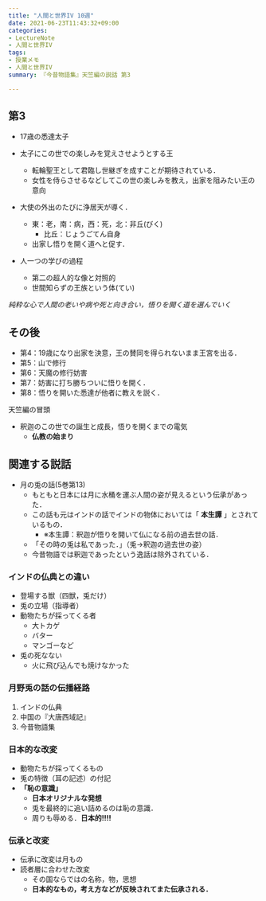 ```yaml
---
title: "人間と世界IV 10週"
date: 2021-06-23T11:43:32+09:00
categories:
- LectureNote
- 人間と世界IV
tags:
- 授業メモ
- 人間と世界IV
summary: 『今昔物語集』天竺編の説話 第3

---
```



## 第3
- 17歳の悉達太子
- 太子にこの世での楽しみを覚えさせようとする王
  - 転輪聖王として君臨し世継ぎを成すことが期待されている．
  - 女性を侍らさせるなどしてこの世の楽しみを教え，出家を阻みたい王の意向
- 大使の外出のたびに浄居天が導く．
  - 東：老，南：病，西：死，北：非丘(びく)
    - 比丘：じょうごてん自身
  - 出家し悟りを開く道へと促す．

- 人一つの学びの過程
  - 第二の超人的な像と対照的
  - 世間知らずの王族という体(てい)

*純粋な心で人間の老いや病や死と向き合い，悟りを開く道を選んでいく*

## その後
- 第4：19歳になり出家を決意，王の賛同を得られないまま王宮を出る．
- 第5：山で修行
- 第6：天魔の修行妨害
- 第7：妨害に打ち勝ちついに悟りを開く．
- 第8：悟りを開いた悉達が他者に教えを説く．

天竺編の冒頭
- 釈迦のこの世での誕生と成長，悟りを開くまでの電気
  - **仏教の始まり**


## 関連する説話
- 月の兎の話(5巻第13)
  - もともと日本には月に水桶を運ぶ人間の姿が見えるという伝承があった．
  - この話も元はインドの話でインドの物体においては「 **本生譚** 」とされているもの．
    - ※本生譚：釈迦が悟りを開いて仏になる前の過去世の話．
  - 「その時の兎は私であった．」（兎→釈迦の過去世の姿）
  - 今昔物語では釈迦であったという逸話は除外されている．

### インドの仏典との違い
- 登場する獣（四獣，兎だけ）
- 兎の立場（指導者）
- 動物たちが採ってくる者
  - 大トカゲ
  - バター
  - マンゴーなど
- 兎の死なない
  - 火に飛び込んでも焼けなかった

### 月野兎の話の伝播経路
1. インドの仏典
2. 中国の『大唐西域記』
3. 今昔物語集

### 日本的な改変
- 動物たちが採ってくるもの
- 兎の特徴（耳の記述）の付記
- **「恥の意識」**
  - **日本オリジナルな発想**
  - 兎を最終的に追い詰めるのは恥の意識．
  - 周りも辱める．**日本的!!!!**

### 伝承と改変
- 伝承に改変は月もの
- 読者層に合わせた改変
  - その国ならではの名称，物，思想
  - **日本的なもの，考え方などが反映されてまた伝承される．**

